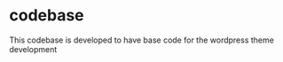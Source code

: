 codebase
========

This codebase is developed to have base code for the wordpress theme development
